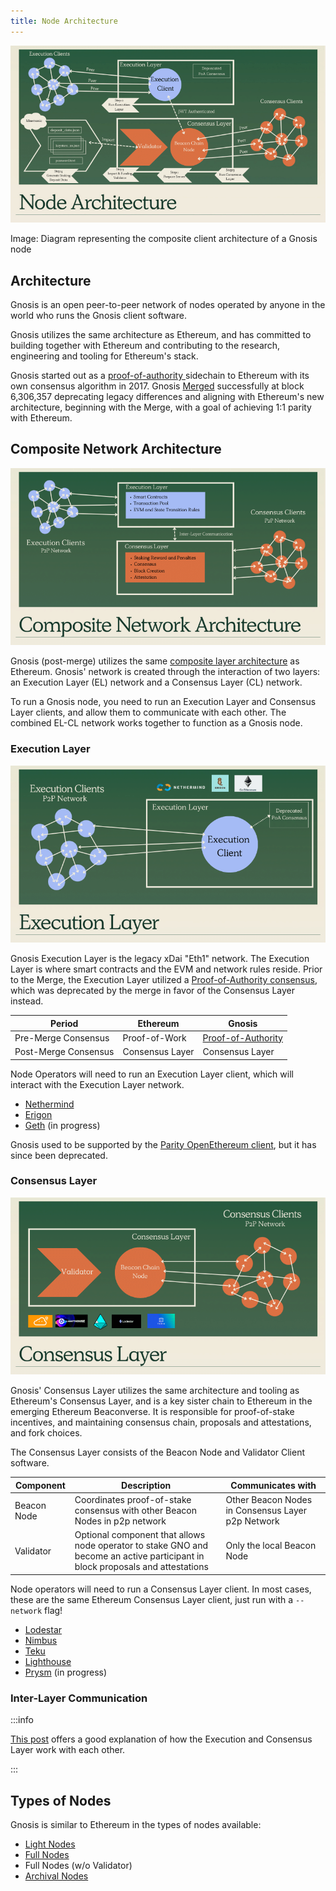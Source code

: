 ```yaml
---
title: Node Architecture
---
```


![](../../static/img/node/node-architecture.png)

Image: Diagram representing the composite client architecture of a Gnosis node

## Architecture

Gnosis is an open peer-to-peer network of nodes operated by anyone in the world who runs the Gnosis client software.

Gnosis utilizes the same architecture as Ethereum, and has committed to building together with Ethereum and contributing to the research, engineering and tooling for Ethereum's stack.

Gnosis started out as a [proof-of-authority ](../about/specs/consensus/aura.md) sidechain to Ethereum with its own consensus algorithm in 2017. Gnosis [Merged](/updates/2022/12/10/merge) successfully at block 6,306,357 deprecating legacy differences and aligning with Ethereum's new architecture, beginning with the Merge, with a goal of achieving 1:1 parity with Ethereum.

## Composite Network Architecture

![](../../static/img/node/composite-networks.png)

Gnosis (post-merge) utilizes the same [composite layer architecture](https://hackmd.io/@n0ble/the-merge-terminology) as Ethereum. Gnosis' network is created through the interaction of two layers: an Execution Layer (EL) network and a Consensus Layer (CL) network.

To run a Gnosis node, you need to run an Execution Layer and Consensus Layer clients, and allow them to communicate with each other. The combined EL-CL network works together to function as a Gnosis node.

### Execution Layer

![](../../static/img/node/execution-layer-architecture.png)

Gnosis Execution Layer is the legacy xDai "Eth1" network. The Execution Layer is where smart contracts and the EVM and network rules reside. Prior to the Merge, the Execution Layer utilized a [Proof-of-Authority consensus](../about/specs/consensus/aura.md), which was deprecated by the merge in favor of the Consensus Layer instead.

| Period               | Ethereum        | Gnosis                                              |
| -------------------- | --------------- | --------------------------------------------------- |
| Pre-Merge Consensus  | Proof-of-Work   | [Proof-of-Authority](../about/specs/consensus/aura.md) |
| Post-Merge Consensus | Consensus Layer | Consensus Layer                                     |

Node Operators will need to run an Execution Layer client, which will interact with the Execution Layer network.

- [Nethermind](./manual/execution/nethermind.md)
- [Erigon](./manual/execution/erigon.md)
- [Geth](./manual/execution/geth.md) (in progress)

Gnosis used to be supported by the [Parity OpenEthereum client](./manual/execution/openethereum.md), but it has since been deprecated.

### Consensus Layer

![](../../static/img/node/consensus-layer-architecture.png)

Gnosis' Consensus Layer utilizes the same architecture and tooling as Ethereum's Consensus Layer, and is a key sister chain to Ethereum in the emerging Ethereum Beaconverse. It is responsible for proof-of-stake incentives, and maintaining consensus chain, proposals and attestations, and fork choices.

The Consensus Layer consists of the Beacon Node and Validator Client software.

| Component   | Description                                                                                                                        | Communicates with                                 |
| ----------- | ---------------------------------------------------------------------------------------------------------------------------------- | ------------------------------------------------- |
| Beacon Node | Coordinates proof-of-stake consensus with other Beacon Nodes in p2p network                                                        | Other Beacon Nodes in Consensus Layer p2p Network |
| Validator   | Optional component that allows node operator to stake GNO and become an active participant in block proposals and attestations | Only the local Beacon Node                        |


Node operators will need to run a Consensus Layer client. In most cases, these are the same Ethereum Consensus Layer client, just run with a `--network` flag!

- [Lodestar](./manual/beacon/lodestar.md)
- [Nimbus](./manual/beacon/nimbus.md)
- [Teku](./manual/beacon/teku.md)
- [Lighthouse](./manual/beacon/lighthouse.md)
- [Prysm](./manual/beacon/prysm.md) (in progress)

### Inter-Layer Communication

:::info

[This post](https://hackmd.io/@n0ble/ethereum_consensus_upgrade_mainnet_perspective) offers a good explanation of how the Execution and Consensus Layer work with each other.

:::

## Types of Nodes

Gnosis is similar to Ethereum in the types of nodes available:

- [Light Nodes](https://ethereum.org/en/developers/docs/nodes-and-clients/#light-node)
- [Full Nodes](https://ethereum.org/en/developers/docs/nodes-and-clients/#full-node)
- Full Nodes (w/o Validator)
- [Archival Nodes](https://ethereum.org/en/developers/docs/nodes-and-clients/#archive-node)
